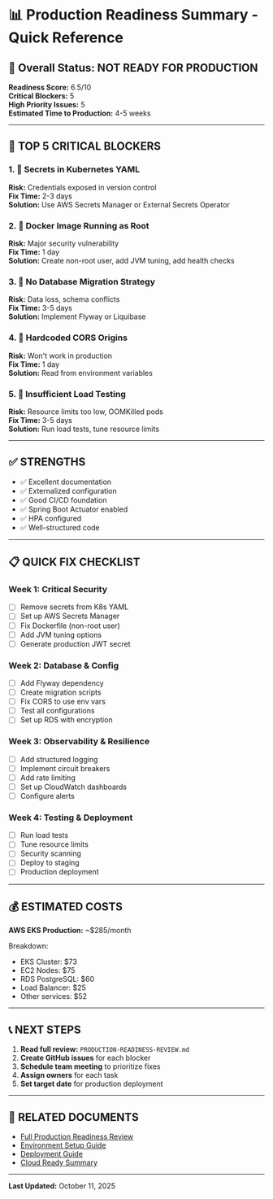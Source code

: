 # 📊 Production Readiness Summary - Quick Reference

## 🚦 Overall Status: NOT READY FOR PRODUCTION

**Readiness Score:** 6.5/10  
**Critical Blockers:** 5  
**High Priority Issues:** 5  
**Estimated Time to Production:** 4-5 weeks

---

## 🚨 TOP 5 CRITICAL BLOCKERS

### 1. 🔴 Secrets in Kubernetes YAML

**Risk:** Credentials exposed in version control  
**Fix Time:** 2-3 days  
**Solution:** Use AWS Secrets Manager or External Secrets Operator

### 2. 🔴 Docker Image Running as Root

**Risk:** Major security vulnerability  
**Fix Time:** 1 day  
**Solution:** Create non-root user, add JVM tuning, add health checks

### 3. 🔴 No Database Migration Strategy

**Risk:** Data loss, schema conflicts  
**Fix Time:** 3-5 days  
**Solution:** Implement Flyway or Liquibase

### 4. 🔴 Hardcoded CORS Origins

**Risk:** Won't work in production  
**Fix Time:** 1 day  
**Solution:** Read from environment variables

### 5. 🔴 Insufficient Load Testing

**Risk:** Resource limits too low, OOMKilled pods  
**Fix Time:** 3-5 days  
**Solution:** Run load tests, tune resource limits

---

## ✅ STRENGTHS

- ✅ Excellent documentation
- ✅ Externalized configuration
- ✅ Good CI/CD foundation
- ✅ Spring Boot Actuator enabled
- ✅ HPA configured
- ✅ Well-structured code

---

## 📋 QUICK FIX CHECKLIST

### Week 1: Critical Security

- [ ] Remove secrets from K8s YAML
- [ ] Set up AWS Secrets Manager
- [ ] Fix Dockerfile (non-root user)
- [ ] Add JVM tuning options
- [ ] Generate production JWT secret

### Week 2: Database & Config

- [ ] Add Flyway dependency
- [ ] Create migration scripts
- [ ] Fix CORS to use env vars
- [ ] Test all configurations
- [ ] Set up RDS with encryption

### Week 3: Observability & Resilience

- [ ] Add structured logging
- [ ] Implement circuit breakers
- [ ] Add rate limiting
- [ ] Set up CloudWatch dashboards
- [ ] Configure alerts

### Week 4: Testing & Deployment

- [ ] Run load tests
- [ ] Tune resource limits
- [ ] Security scanning
- [ ] Deploy to staging
- [ ] Production deployment

---

## 💰 ESTIMATED COSTS

**AWS EKS Production:** ~$285/month

Breakdown:

- EKS Cluster: $73
- EC2 Nodes: $75
- RDS PostgreSQL: $60
- Load Balancer: $25
- Other services: $52

---

## 📞 NEXT STEPS

1. **Read full review:** `PRODUCTION-READINESS-REVIEW.md`
2. **Create GitHub issues** for each blocker
3. **Schedule team meeting** to prioritize fixes
4. **Assign owners** for each task
5. **Set target date** for production deployment

---

## 🔗 RELATED DOCUMENTS

- [Full Production Readiness Review](PRODUCTION-READINESS-REVIEW.md)
- [Environment Setup Guide](ENVIRONMENT-SETUP.md)
- [Deployment Guide](../README-DEPLOYMENT.md)
- [Cloud Ready Summary](CLOUD-READY-SUMMARY.md)

---

**Last Updated:** October 11, 2025
